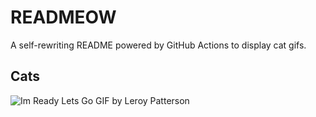# READMEOW

A self-rewriting README powered by GitHub Actions to display cat gifs.

## Cats

![Im Ready Lets Go GIF by Leroy Patterson](https://media3.giphy.com/media/CjmvTCZf2U3p09Cn0h/200.gif?cid=9acd02da4bwbymqeisjssl6r6fuw01aou3lhtgx24p2us4p3&ep=v1_gifs_search&rid=200.gif&ct=g)
